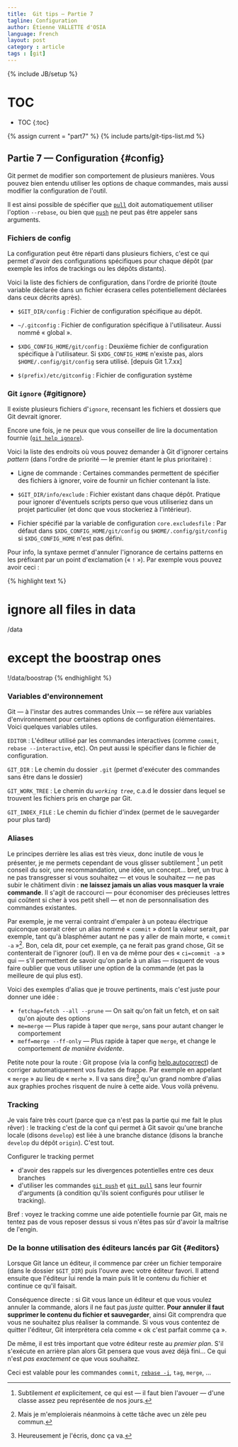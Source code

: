 ```yaml
---
title:  Git tips — Partie 7
tagline: Configuration
author: Étienne VALLETTE d'OSIA
language: French
layout: post
category : article
tags : [git]
---
```


{% include JB/setup %}

# TOC
* TOC
{:toc}

{% assign current = "part7" %}
{% include parts/git-tips-list.md %}

## Partie 7 — Configuration {#config}

Git permet de modifier son comportement de plusieurs manières. Vous pouvez bien entendu utiliser les options de chaque commandes, mais aussi modifier la configuration de l'outil.

Il est ainsi possible de spécifier que [`pull`](#pull) doit automatiquement utiliser l'option `--rebase`, ou bien que [`push`](#push) ne peut pas être appeler sans arguments.

### Fichiers de config

La configuration peut être réparti dans plusieurs fichiers, c'est ce qui permet d'avoir des configurations spécifiques pour chaque dépôt (par exemple les infos de trackings ou les dépôts distants).

Voici la liste des fichiers de configuration, dans l'ordre de priorité (toute variable déclarée dans un fichier écrasera celles potentiellement déclarées dans ceux décrits après).

- `$GIT_DIR/config`
:	Fichier de configuration spécifique au dépôt.

- `~/.gitconfig`
:	Fichier de configuration spécifique à l'utilisateur. Aussi nommé « global ».

- `$XDG_CONFIG_HOME/git/config`
:	Deuxième fichier de configuration spécifique à l'utilisateur. Si `$XDG_CONFIG_HOME` n'existe pas, alors `$HOME/.config/git/config` sera utilisé. [depuis Git 1.7.xx]

- `$(prefix)/etc/gitconfig`
:	Fichier de configuration système

### Git `ignore` {#gitignore}

Il existe plusieurs fichiers d'`ignore`, recensant les fichiers et dossiers que Git devrait ignorer.

Encore une fois, je ne peux que vous conseiller de lire la documentation fournie ([`git help ignore`](http://git-scm.com/docs/gitignore.html)).

Voici la liste des endroits où vous pouvez demander à Git d'ignorer certains _pattern_ (dans l'ordre de priorité — le premier étant le plus prioritaire) :

- Ligne de commande
:	Certaines commandes permettent de spécifier des fichiers à ignorer, voire de fournir un fichier contenant la liste.

- `$GIT_DIR/info/exclude`
:	Fichier existant dans chaque dépôt. Pratique pour ignorer d'éventuels scripts perso que vous utiliseriez dans un projet particulier (et donc que vous stockeriez à l'intérieur).

- Fichier spécifié par la variable de configuration `core.excludesfile`
:	Par défaut dans `$XDG_CONFIG_HOME/git/config` ou `$HOME/.config/git/config` si `$XDG_CONFIG_HOME` n'est pas défini.

Pour info, la syntaxe permet d'annuler l'ignorance de certains patterns en les préfixant par un point d'exclamation (« `!` »). Par exemple vous pouvez avoir ceci :

{% highlight text %}
 # ignore all files in data
/data
 # except the boostrap ones
!/data/boostrap
{% endhighlight %}

### Variables d'environnement

Git — à l'instar des autres commandes Unix — se réfère aux variables d'environnement pour certaines options de configuration élémentaires. Voici quelques variables utiles.

`EDITOR`
:	L'éditeur utilisé par les commandes interactives (comme `commit`, `rebase --interactive`, etc). On peut aussi le spécifier dans le fichier de configuration.

`GIT_DIR`
:	Le chemin du dossier `.git` (permet d'exécuter des commandes sans être dans le dossier)

`GIT_WORK_TREE`
:	Le chemin du *`working tree`*, c.a.d le dossier dans lequel se trouvent les fichiers pris en charge par Git.

`GIT_INDEX_FILE`
: Le chemin du fichier d'index (permet de le sauvegarder pour plus tard)

### Aliases

Le principes derrière les alias est très vieux, donc inutile de vous le présenter, je me permets cependant de vous glisser subtilement [^subtile] un petit conseil du soir, une recommandation, une idée, un concept… bref, un truc à ne pas transgresser si vous souhaitez — et vous le souhaitez — ne pas subir le châtiment divin : **ne laissez jamais un alias vous masquer la vraie commande**. Il s'agit de raccourci — pour économiser des précieuses lettres qui coûtent si cher à vos petit shell — et non de personnalisation des commandes existantes.

Par exemple, je me verrai contraint d'empaler à un poteau électrique quiconque oserait créer un alias nommé « `commit` » dont la valeur serait, par exemple, tant qu'à blasphémer autant ne pas y aller de main morte, « `commit -a` »[^contraint]. Bon, cela dit, pour cet exemple, ça ne ferait pas grand chose, Git se contenterait de l'ignorer (ouf). Il en va de même pour des « `ci=commit -a` » qui — s'il permettent de savoir qu'on parle à un alias — risquent de vous faire oublier que vous utiliser une option de la commande (et pas la meilleure de qui plus est).

Voici des exemples d'alias que je trouve pertinents, mais c'est juste pour donner une idée :

- `fetchap=fetch --all --prune` — On sait qu'on fait un fetch, et on sait qu'on ajoute des options
- `me=merge` — Plus rapide à taper que `merge`, sans pour autant changer le comportement
- `meff=merge --ff-only` — Plus rapide à taper que `merge`, et change le comportement _de manière évidente_.

Petite note pour la route : Git propose (via la config [help.autocorrect](http://git-scm.com/docs/git-config)) de corriger automatiquement vos fautes de frappe. Par exemple en appelant « `merge` » au lieu de « `merhe` ». Il va sans dire[^sansdire] qu'un grand nombre d'alias aux graphies proches risquent de nuire à cette aide. Vous voilà prévenu.

[^subtile]: Subtilement _et_ explicitement, ce qui est — il faut bien l'avouer — d'une classe assez peu représentée de nos jours.

[^contraint]: Mais je m'emploierais néanmoins à cette tâche avec un zèle peu commun.

[^sansdire]: Heureusement je l'écris, donc ça va.

### Tracking

Je vais faire très court (parce que ça n'est pas la partie qui me fait le plus rêver) : le tracking c'est de la conf qui permet à Git savoir qu'une branche locale (disons `develop`) est liée à une branche distance (disons la branche `develop` du dépôt `origin`). C'est tout.

Configurer le tracking permet

- d'avoir des rappels sur les divergences potentielles entre ces deux branches
- d'utiliser les commandes [`git push`](#push) et [`git pull`](#pull) sans leur fournir d'arguments (à condition qu'ils soient configurés pour utiliser le tracking).

Bref : voyez le tracking comme une aide potentielle fournie par Git, mais ne tentez pas de vous reposer dessus si vous n'êtes pas sûr d'avoir la maîtrise de l'engin.

### De la bonne utilisation des éditeurs lancés par Git {#editors}

Lorsque Git lance un éditeur, il commence par créer un fichier temporaire (dans le dossier `$GIT_DIR`) puis l'ouvre avec votre éditeur favori. Il attend ensuite que l'éditeur lui rende la main puis lit le contenu du fichier et continue ce qu'il faisait.

Conséquence directe : si Git vous lance un éditeur et que vous voulez annuler la commande, alors il ne faut pas *juste* quitter. **Pour annuler il faut supprimer le contenu du fichier et sauvegarder**, ainsi Git comprendra que vous ne souhaitez plus réaliser la commande. Si vous vous contentez de quitter l'éditeur, Git interprétera cela comme « ok c'est parfait comme ça ».

De même, il est très important que votre éditeur reste au _premier plan_. S'il s'exécute en arrière plan alors Git pensera que vous avez déjà fini… Ce qui n'est _pas exactement_ ce que vous souhaitez.

Ceci est valable pour les commandes `commit`, [`rebase -i`](#rebase-interactive), `tag`, `merge`, …

